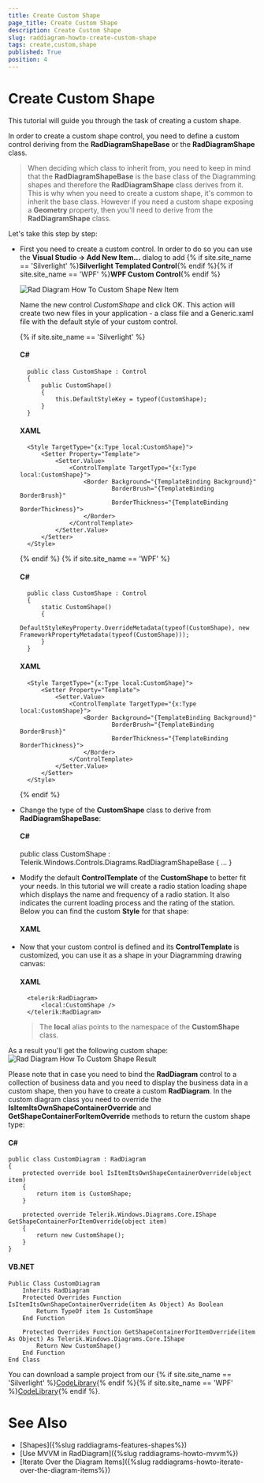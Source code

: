 ```yaml
---
title: Create Custom Shape
page_title: Create Custom Shape
description: Create Custom Shape
slug: raddiagram-howto-create-custom-shape
tags: create,custom,shape
published: True
position: 4
---
```


# Create Custom Shape

This tutorial will guide you through the task of creating a custom shape.

In order to create a custom shape control, you need to define a custom control deriving from the __RadDiagramShapeBase__ or the __RadDiagramShape__ class.		

>When deciding which class to inherit from, you need to keep in mind that the __RadDiagramShapeBase__ is the base class of the Diagramming shapes and therefore the __RadDiagramShape__ class derives from it. This is why when you need to create a custom shape, it's common to inherit the base class. However if you need a custom shape exposing a __Geometry__ property, then you'll need to derive from the __RadDiagramShape__ class.		  

Let's take this step by step:

* First you need to create a custom control. In order to do so you can use the __Visual Studio -> Add New Item...__ dialog to add {% if site.site_name == 'Silverlight' %}__Silverlight Templated Control__{% endif %}{% if site.site_name == 'WPF' %}__WPF Custom Control__{% endif %}

	![Rad Diagram How To Custom Shape New Item](images/RadDiagram_HowTo_CustomShape_NewItem.png)

	Name the new control *CustomShape* and click OK. This action will create two new files in your application - a class file and a Generic.xaml file with the default style of your custom control.
	
	{% if site.site_name == 'Silverlight' %}
	#### __C#__	
		public class CustomShape : Control
		{
			public CustomShape()
			{
				this.DefaultStyleKey = typeof(CustomShape);
			}
		}
			
	#### __XAML__
		<Style TargetType="{x:Type local:CustomShape}">
			<Setter Property="Template">
				<Setter.Value>
					<ControlTemplate TargetType="{x:Type local:CustomShape}">
						<Border Background="{TemplateBinding Background}"
								BorderBrush="{TemplateBinding BorderBrush}"
								BorderThickness="{TemplateBinding BorderThickness}">
						</Border>
					</ControlTemplate>
				</Setter.Value>
			</Setter>
		</Style>				
	
	{% endif %}
	{% if site.site_name == 'WPF' %}	
	#### __C#__	
		public class CustomShape : Control
		{
			static CustomShape()
			{
				DefaultStyleKeyProperty.OverrideMetadata(typeof(CustomShape), new FrameworkPropertyMetadata(typeof(CustomShape)));
			}
		}	

	#### __XAML__
		<Style TargetType="{x:Type local:CustomShape}">
			<Setter Property="Template">
				<Setter.Value>
					<ControlTemplate TargetType="{x:Type local:CustomShape}">
						<Border Background="{TemplateBinding Background}"
								BorderBrush="{TemplateBinding BorderBrush}"
								BorderThickness="{TemplateBinding BorderThickness}">
						</Border>
					</ControlTemplate>
				</Setter.Value>
			</Setter>
		</Style>
	{% endif %}

* Change the type of the __CustomShape__ class to derive from __RadDiagramShapeBase__:			

	#### __C#__
    public class CustomShape : Telerik.Windows.Controls.Diagrams.RadDiagramShapeBase
    {
	  ...
    }

* Modify the default __ControlTemplate__ of the __CustomShape__ to better fit your needs. In this tutorial we will create a radio station loading shape which displays the name and frequency of a radio station. It also indicates the current loading process and the rating of the station. Below you can find the custom __Style__ for that shape:			

	#### __XAML__
    <Style TargetType="local:CustomShape">
        <Setter Property="BorderThickness" Value="4" />
        <Setter Property="BorderBrush" Value="#6C666666" />
        <Setter Property="Width" Value="355" />
        <Setter Property="Height" Value="160" />
        <Setter Property="HorizontalAlignment" Value="Center" />
        <Setter Property="Margin" Value="0" />
        <Setter Property="Background">
            <Setter.Value>
                <LinearGradientBrush StartPoint="0.5,0" EndPoint="0.5,1">
                    <GradientStop Color="White" />
                    <GradientStop Offset="1" Color="#FFEDF4FF" />
                </LinearGradientBrush>
            </Setter.Value>
        </Setter>
        <Setter Property="Template">
            <Setter.Value>
                <ControlTemplate TargetType="local:CustomShape">
                    <Border Margin="{TemplateBinding Margin}"
                            HorizontalAlignment="{TemplateBinding HorizontalAlignment}"
                            BorderBrush="{TemplateBinding BorderBrush}"
                            BorderThickness="{TemplateBinding BorderThickness}"
                            CornerRadius="3">
                        <Border Background="{TemplateBinding Background}"
                                BorderBrush="#E6FBFDFF"
                                BorderThickness="1"
                                CornerRadius="1">
                            <StackPanel>
                                <Grid Margin="40 5" VerticalAlignment="Center">
                                    <TextBlock FontFamily="Segoe UI"
                                               FontSize="14"
                                               Text="MIX RADIO" />
                                    <TextBlock HorizontalAlignment="Right"
                                               FontFamily="Segoe UI"
                                               FontSize="14"
                                               Text="108.8 FM" />
                                </Grid>

                                <Border Height="90"
                                        BorderBrush="#6C666666"
                                        BorderThickness="0 1">
                                    <Border.Background>
                                        <LinearGradientBrush StartPoint="0.5,0" EndPoint="0.5,1">
                                            <GradientStop Offset="0" Color="#65FFFFFF" />
                                            <GradientStop Offset="0.965" Color="#66E7E5E5" />
                                            <GradientStop Offset="0.609" Color="#9DD9D9D9" />
                                            <GradientStop Offset="0.826" Color="#A5D9D9D9" />
                                        </LinearGradientBrush>
                                    </Border.Background>
                                    <StackPanel HorizontalAlignment="Center" VerticalAlignment="Center">
                                        <TextBlock x:Name="BufferingPercentageLabel"
                                                   Margin="0 0 0 15"
                                                   HorizontalAlignment="Center"
                                                   FontFamily="Segoe UI"
                                                   FontSize="13">
                                            <TextBlock.Foreground>
                                                <LinearGradientBrush StartPoint="0.5,0" EndPoint="0.5,1">
                                                    <GradientStop Offset="1" Color="Black" />
                                                    <GradientStop Color="#FF727272" />
                                                </LinearGradientBrush>
                                            </TextBlock.Foreground>
                                        </TextBlock>
                                        <telerik:RadProgressBar x:Name="BufferingProgressBar"
                                                                Width="270"
                                                                Height="30"
                                                                Maximum="100"
                                                                Minimum="0"
                                                                Value="60" />
                                    </StackPanel>
                                </Border>

                                <Border Padding="0 5">
                                    <Border.Background>
                                        <LinearGradientBrush StartPoint="0.5,0" EndPoint="0.5,1">
                                            <GradientStop Offset="0.07" Color="#7FFFFFFF" />
                                            <GradientStop Offset="0.965" Color="#7EE7E5E5" />
                                            <GradientStop Offset="0.61" Color="#FFD9D9D9" />
                                            <GradientStop Offset="0.826" Color="#FFD9D9D9" />
                                        </LinearGradientBrush>
                                    </Border.Background>
                                    <StackPanel HorizontalAlignment="Center" Orientation="Horizontal">
                                        <TextBlock Margin="0 0 0 15"
                                                   HorizontalAlignment="Center"
                                                   VerticalAlignment="Center"
                                                   FontFamily="Segoe UI"
                                                   FontSize="13"
                                                   Text="VOTE">
                                            <TextBlock.Foreground>
                                                <LinearGradientBrush StartPoint="0.5,0" EndPoint="0.5,1">
                                                    <GradientStop Offset="1" Color="Black" />
                                                    <GradientStop Color="#FF727272" />
                                                </LinearGradientBrush>
                                            </TextBlock.Foreground>
                                        </TextBlock>
                                        <telerik:RadRating x:Name="Rating"
                                                           Margin="15 0"
                                                           HorizontalAlignment="Center"
                                                           Value="3" />
                                    </StackPanel>
                                </Border>
                            </StackPanel>
                        </Border>
                    </Border>
                </ControlTemplate>
            </Setter.Value>
        </Setter>
    </Style>			  
		
* Now that your custom control is defined and its __ControlTemplate__ is customized, you can use it as a shape in your Diagramming drawing canvas:			

	#### __XAML__
        <telerik:RadDiagram>
            <local:CustomShape />
        </telerik:RadDiagram>			  
			  
	>The __local__ alias points to the namespace of the __CustomShape__ class. 
	
As a result you'll get the following custom shape:
![Rad Diagram How To Custom Shape Result](images/RadDiagram_HowTo_CustomShape_Result.png)

Please note that in case you need to bind the __RadDiagram__ control to a collection of business data and you need to display the business data in a custom shape, then you have to create a custom __RadDiagram__. In the custom diagram class you need to override the __IsItemItsOwnShapeContainerOverride__ and __GetShapeContainerForItemOverride__ methods to return the custom shape type:		

#### __C#__
	public class CustomDiagram : RadDiagram
	{
		protected override bool IsItemItsOwnShapeContainerOverride(object item)
		{
			return item is CustomShape;
		}

		protected override Telerik.Windows.Diagrams.Core.IShape GetShapeContainerForItemOverride(object item)
		{
			return new CustomShape();
		}
	}			  
			  
#### __VB.NET__	
	Public Class CustomDiagram
		Inherits RadDiagram
		Protected Overrides Function IsItemItsOwnShapeContainerOverride(item As Object) As Boolean
			Return TypeOf item Is CustomShape
		End Function

		Protected Overrides Function GetShapeContainerForItemOverride(item As Object) As Telerik.Windows.Diagrams.Core.IShape
			Return New CustomShape()
		End Function
	End Class		  
			  
You can download a sample project from our {% if site.site_name == 'Silverlight' %}[CodeLibrary](http://www.telerik.com/community/code-library/silverlight/diagrams/how-to-create-a-custom-shape.aspx){% endif %}{% if site.site_name == 'WPF' %}[CodeLibrary](http://www.telerik.com/community/code-library/wpf/diagrams/how-to-create-a-custom-shape.aspx){% endif %}.		

# See Also
 * [Shapes]({%slug raddiagrams-features-shapes%})
 * [Use MVVM in RadDiagram]({%slug raddiagrams-howto-mvvm%})
 * [Iterate Over the Diagram Items]({%slug raddiagrams-howto-iterate-over-the-diagram-items%})